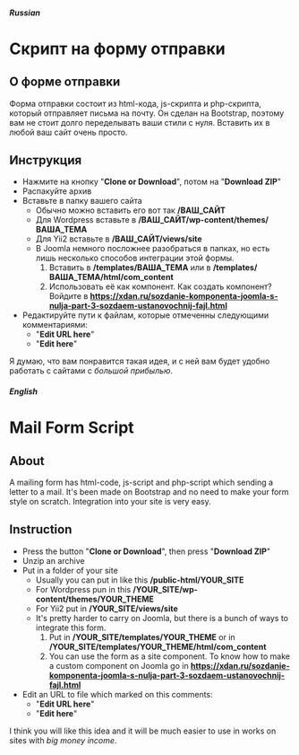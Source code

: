 ##### Russian

# Скрипт на форму отправки

## О форме отправки

Форма отправки состоит из html-кода, js-скрипта и php-скрипта, который отправляет письма на почту. Он сделан на Bootstrap, поэтому вам не стоит долго переделывать ваши стили с нуля. Вставить их в любой ваш сайт очень просто.

## Инструкция

* Нажмите на кнопку "**Clone or Download**", потом на "**Download ZIP**"
* Распакуйте архив
* Вставьте в папку вашего сайта
  + Обычно можно вставить его вот так **/ВАШ_САЙТ**
  + Для Wordpress вставьте в **/ВАШ_САЙТ/wp-content/themes/ВАША_ТЕМА**
  + Для Yii2 вставьте в **/ВАШ_САЙТ/views/site**
  + В Joomla немного посложнее разобраться в папках, но есть лишь несколько способов интеграции этой формы.
    1. Вставить в **/templates/ВАША_ТЕМА** или в **/templates/ВАША_ТЕМА/html/com_content**
    2. Использовать её как компонент. Как создать компонент? Войдите в **https://xdan.ru/sozdanie-komponenta-joomla-s-nulja-part-3-sozdaem-ustanovochnij-fajl.html**
* Редактируйте пути к файлам, которые отмеченны следующими комментариями:
  + "**Edit URL here**"
  + "**Edit here**"

Я думаю, что вам понравится такая идея, и с ней вам будет удобно работать с сайтами с *большой прибылью*. 

##### English

# Mail Form Script

## About

A mailing form has html-code, js-script and php-script which sending a letter to a mail. It's been made on Bootstrap and no need to make your form style on scratch. Integration into your site is very easy.


## Instruction

* Press the button "**Clone or Download**", then press "**Download ZIP**"
* Unzip an archive
* Put in a folder of your site
  + Usually you can put in like this **/public-html/YOUR_SITE**
  + For Wordpress pun in this **/YOUR_SITE/wp-content/themes/YOUR_THEME**
  + For Yii2 put in **/YOUR_SITE/views/site**
  + It's pretty harder to carry on Joomla, but there is a bunch of ways to integrate this form.
    1. Put in **/YOUR_SITE/templates/YOUR_THEME** or in **/YOUR_SITE/templates/YOUR_THEME/html/com_content**
    2. You can use the form as a site component. To know how to make a custom component on Joomla go in **https://xdan.ru/sozdanie-komponenta-joomla-s-nulja-part-3-sozdaem-ustanovochnij-fajl.html**
* Edit an URL to file which marked on this comments:
  + "**Edit URL here**"
  + "**Edit here**"

I think you will like this idea and it will be much easier to use in works on sites with *big money income*. 
